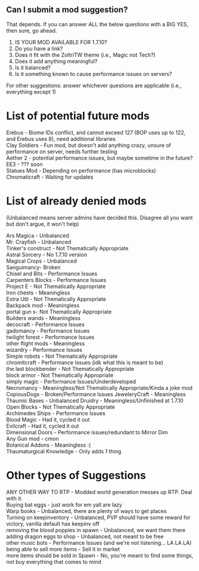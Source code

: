 ## Can I submit a mod suggestion?

That depends. If you can answer ALL the below questions with a BIG YES, then sure, go ahead.

1. IS YOUR MOD AVAILABLE FOR 1.7.10?
2. Do you have a link?
3. Does it fit with the ZoltriTW theme (i.e., Magic not Tech?)
4. Does it add anything meaningful?
5. Is it balanced?
6. Is it something known to cause performance issues on servers?

For other suggestions: answer whichever questions are applicable (i.e., everything except 1)

# List of potential future mods
Erebus - Biome IDs conflict, and cannot exceed 127 (BOP uses up to 122, and Erebus uses 8), need additional libraries  
Clay Soldiers - Fun mod, but doesn't add anything crazy, unsure of performance on server, needs further testing  
Aether 2 - potential performance issues, but maybe sometime in the future?  
EE3 - ??? soon  
Statues Mod - Depending on performance (has microblocks)  
Chromaticraft - Waiting for updates  

# List of already denied mods
(Unbalanced means server admins have decided this.  Disagree all you want but don't argue, it won't help)

Ars Magica - Unbalanced  
Mr. Crayfish - Unbalanced  
Tinker's construct - Not Thematically Appropriate  
Astral Sorcery - No 1.7.10 version  
Magical Crops - Unbalanced  
Sanguimancy- Broken   
Chisel and Bits - Performance Issues  
Carpenters Blocks - Performance Issues  
Project E - Not Thematically Appropriate  
Iron chests - Meaningless   
Extra Util - Not Thematically Appropriate  
Backpack mod - Meaningless  
portal gun s- Not Thematically Appropriate  
Builders wands - Meaningless  
decocraft - Performance Issues  
gadomancy - Performance Issues  
twilight forest - Performance Issues  
other flight mods - Meaningless  
wizardry - Performance Issues  
Simple robots - Not Thematically Appropriate  
chromitcraft - Performance Issues (idk what this is meant to be)  
the last blockbender - Not Thematically Appropriate  
block armor - Not Thematically Appropriate  
simply magic - Performance Issues/Underdeveloped  
Necromancy - Meaningless/Not Thematically Appropriate/Kinda a joke mod  
CopiousDogs - Broken/Performance Issues
JeweleryCraft - Meaningless  
Thaumic Bases - Unbalanced
Druidry - Meaningless/Unfinished at 1.7.10  
Open Blocks - Not Thematically Appropriate  
Archimedes Ships - Performance Issues  
Blood Magic - Had it, cycled it out  
Evilcraft - Had it, cycled it out  
Dimensional Doors - Performance issues/redundant to Mirror Dim  
Any Gun mod - cmon  
Botanical Addons - Meaningless :(  
Thaumaturgical Knowledge - Only adds 1 thing

# Other types of Suggestions
ANY OTHER WAY TO RTP - Modded world generation messes up RTP. Deal with it.  
Buying bat eggs - just work for em yall are lazy  
Warp books - Unbalanced, there are plenty of ways to get places  
Turning on keepinventory - Unbalanced, PVP should have some reward for victory, vanilla default has keepinv off  
removing the blood poppies in spawn - Unbalanced, we want them there  
adding dragon eggs to shop - Unbalanced, not meant to be free  
other music bots - Performance Issues (and we're not listening... LA LA LA)  
being able to sell more items - Sell it in market  
more items should be sold in Spawn - No, you're meant to find some things, not buy everything that comes to mind
